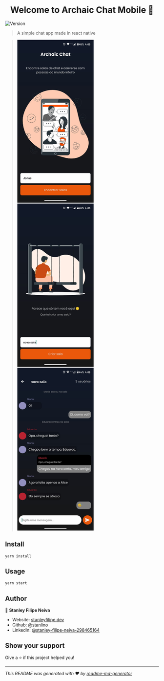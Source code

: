 <h1 align="center">Welcome to Archaic Chat Mobile 👋</h1>
<p>
  <img alt="Version" src="https://img.shields.io/badge/version-2-blue.svg?cacheSeconds=2592000" />
</p>

> A simple chat app made in react native

> <img alt="app home screen" src="./assets/playstore/1.jpeg" width="250px"/>
> <img alt="app rooms screen" src="./assets/playstore/2.jpeg" width="250px"/>
> <img alt="app chat screen" src="./assets/playstore/3.jpeg" width="250px"/>


## Install

```sh
yarn install
```

## Usage

```sh
yarn start
```

## Author

👤 **Stanley Filipe Neiva**

* Website: [stanleyfilipe.dev](https://stanleyfilipe.dev)
* Github: [@stanlino](https://github.com/stanlino)
* LinkedIn: [@stanley-filipe-neiva-298465164](https://linkedin.com/in/stanley-filipe-neiva-298465164)

## Show your support

Give a ⭐️ if this project helped you!

***
_This README was generated with ❤️ by [readme-md-generator](https://github.com/kefranabg/readme-md-generator)_